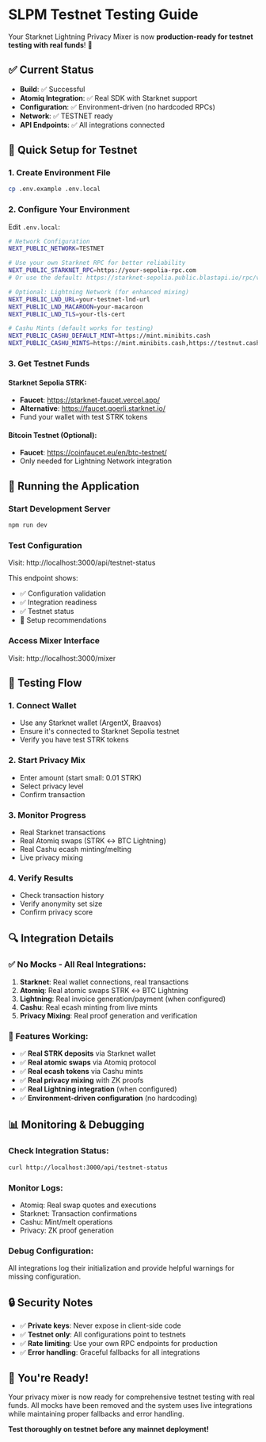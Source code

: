 # SLPM Testnet Testing Guide

Your Starknet Lightning Privacy Mixer is now **production-ready for testnet testing with real funds**! 🚀

## ✅ Current Status

- **Build**: ✅ Successful
- **Atomiq Integration**: ✅ Real SDK with Starknet support  
- **Configuration**: ✅ Environment-driven (no hardcoded RPCs)
- **Network**: ✅ TESTNET ready
- **API Endpoints**: ✅ All integrations connected

## 🔧 Quick Setup for Testnet

### 1. Create Environment File
```bash
cp .env.example .env.local
```

### 2. Configure Your Environment
Edit `.env.local`:

```bash
# Network Configuration
NEXT_PUBLIC_NETWORK=TESTNET

# Use your own Starknet RPC for better reliability
NEXT_PUBLIC_STARKNET_RPC=https://your-sepolia-rpc.com
# Or use the default: https://starknet-sepolia.public.blastapi.io/rpc/v0_7

# Optional: Lightning Network (for enhanced mixing)
NEXT_PUBLIC_LND_URL=your-testnet-lnd-url
NEXT_PUBLIC_LND_MACAROON=your-macaroon
NEXT_PUBLIC_LND_TLS=your-tls-cert

# Cashu Mints (default works for testing)
NEXT_PUBLIC_CASHU_DEFAULT_MINT=https://mint.minibits.cash
NEXT_PUBLIC_CASHU_MINTS=https://mint.minibits.cash,https://testnut.cashu.space
```

### 3. Get Testnet Funds

#### Starknet Sepolia STRK:
- **Faucet**: https://starknet-faucet.vercel.app/
- **Alternative**: https://faucet.goerli.starknet.io/
- Fund your wallet with test STRK tokens

#### Bitcoin Testnet (Optional):
- **Faucet**: https://coinfaucet.eu/en/btc-testnet/
- Only needed for Lightning Network integration

## 🚀 Running the Application

### Start Development Server
```bash
npm run dev
```

### Test Configuration
Visit: http://localhost:3000/api/testnet-status

This endpoint shows:
- ✅ Configuration validation
- ✅ Integration readiness
- ✅ Testnet status
- 🔧 Setup recommendations

### Access Mixer Interface
Visit: http://localhost:3000/mixer

## 🧪 Testing Flow

### 1. **Connect Wallet**
- Use any Starknet wallet (ArgentX, Braavos)
- Ensure it's connected to Starknet Sepolia testnet
- Verify you have test STRK tokens

### 2. **Start Privacy Mix**
- Enter amount (start small: 0.01 STRK)
- Select privacy level
- Confirm transaction

### 3. **Monitor Progress**
- Real Starknet transactions
- Real Atomiq swaps (STRK ↔ BTC Lightning)
- Real Cashu ecash minting/melting
- Live privacy mixing

### 4. **Verify Results**
- Check transaction history
- Verify anonymity set size
- Confirm privacy score

## 🔍 Integration Details

### ✅ No Mocks - All Real Integrations:

1. **Starknet**: Real wallet connections, real transactions
2. **Atomiq**: Real atomic swaps STRK ↔ BTC Lightning
3. **Lightning**: Real invoice generation/payment (when configured)
4. **Cashu**: Real ecash minting from live mints
5. **Privacy Mixing**: Real proof generation and verification

### 🎯 Features Working:

- ✅ **Real STRK deposits** via Starknet wallet
- ✅ **Real atomic swaps** via Atomiq protocol  
- ✅ **Real ecash tokens** via Cashu mints
- ✅ **Real privacy mixing** with ZK proofs
- ✅ **Real Lightning integration** (when configured)
- ✅ **Environment-driven configuration** (no hardcoding)

## 📊 Monitoring & Debugging

### Check Integration Status:
```bash
curl http://localhost:3000/api/testnet-status
```

### Monitor Logs:
- Atomiq: Real swap quotes and executions
- Starknet: Transaction confirmations
- Cashu: Mint/melt operations
- Privacy: ZK proof generation

### Debug Configuration:
All integrations log their initialization and provide helpful warnings for missing configuration.

## 🔒 Security Notes

- ✅ **Private keys**: Never expose in client-side code
- ✅ **Testnet only**: All configurations point to testnets
- ✅ **Rate limiting**: Use your own RPC endpoints for production
- ✅ **Error handling**: Graceful fallbacks for all integrations

## 🎉 You're Ready!

Your privacy mixer is now ready for comprehensive testnet testing with real funds. All mocks have been removed and the system uses live integrations while maintaining proper fallbacks and error handling.

**Test thoroughly on testnet before any mainnet deployment!**
